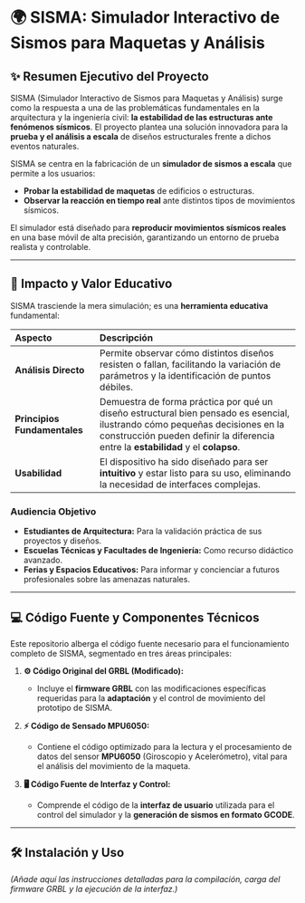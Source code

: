 # 🌍 SISMA: Simulador Interactivo de Sismos para Maquetas y Análisis

## ✨ Resumen Ejecutivo del Proyecto

SISMA (Simulador Interactivo de Sismos para Maquetas y Análisis) surge como la respuesta a una de las problemáticas fundamentales en la arquitectura y la ingeniería civil: **la estabilidad de las estructuras ante fenómenos sísmicos**. El proyecto plantea una solución innovadora para la **prueba y el análisis a escala** de diseños estructurales frente a dichos eventos naturales.

SISMA se centra en la fabricación de un **simulador de sismos a escala** que permite a los usuarios:

* **Probar la estabilidad de maquetas** de edificios o estructuras.
* **Observar la reacción en tiempo real** ante distintos tipos de movimientos sísmicos.

El simulador está diseñado para **reproducir movimientos sísmicos reales** en una base móvil de alta precisión, garantizando un entorno de prueba realista y controlable.

***

## 🎯 Impacto y Valor Educativo

SISMA trasciende la mera simulación; es una **herramienta educativa** fundamental:

| Aspecto | Descripción |
| :--- | :--- |
| **Análisis Directo** | Permite observar cómo distintos diseños resisten o fallan, facilitando la variación de parámetros y la identificación de puntos débiles. |
| **Principios Fundamentales** | Demuestra de forma práctica por qué un diseño estructural bien pensado es esencial, ilustrando cómo pequeñas decisiones en la construcción pueden definir la diferencia entre la **estabilidad** y el **colapso**. |
| **Usabilidad** | El dispositivo ha sido diseñado para ser **intuitivo** y estar listo para su uso, eliminando la necesidad de interfaces complejas. |

### Audiencia Objetivo

* **Estudiantes de Arquitectura:** Para la validación práctica de sus proyectos y diseños.
* **Escuelas Técnicas y Facultades de Ingeniería:** Como recurso didáctico avanzado.
* **Ferias y Espacios Educativos:** Para informar y concienciar a futuros profesionales sobre las amenazas naturales.

***

## 💻 Código Fuente y Componentes Técnicos

Este repositorio alberga el código fuente necesario para el funcionamiento completo de SISMA, segmentado en tres áreas principales:

1.  **⚙️ Código Original del GRBL (Modificado):**
    * Incluye el **firmware GRBL** con las modificaciones específicas requeridas para la **adaptación** y el control de movimiento del prototipo de SISMA.

2.  **⚡ Código de Sensado MPU6050:**
    * Contiene el código optimizado para la lectura y el procesamiento de datos del sensor **MPU6050** (Giroscopio y Acelerómetro), vital para el análisis del movimiento de la maqueta.

3.  **🖥️ Código Fuente de Interfaz y Control:**
    * Comprende el código de la **interfaz de usuario** utilizada para el control del simulador y la **generación de sismos en formato GCODE**.

***

## 🛠️ Instalación y Uso

*(Añade aquí las instrucciones detalladas para la compilación, carga del firmware GRBL y la ejecución de la interfaz.)*